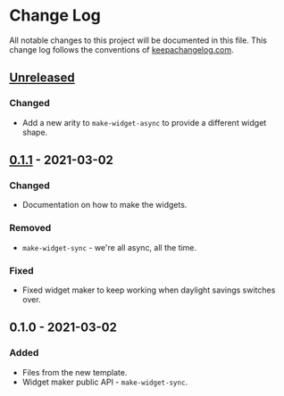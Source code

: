 # Change Log
All notable changes to this project will be documented in this file. This change log follows the conventions of [keepachangelog.com](http://keepachangelog.com/).

## [Unreleased]
### Changed
- Add a new arity to `make-widget-async` to provide a different widget shape.

## [0.1.1] - 2021-03-02
### Changed
- Documentation on how to make the widgets.

### Removed
- `make-widget-sync` - we're all async, all the time.

### Fixed
- Fixed widget maker to keep working when daylight savings switches over.

## 0.1.0 - 2021-03-02
### Added
- Files from the new template.
- Widget maker public API - `make-widget-sync`.

[Unreleased]: https://github.com/your-name/maze-project/compare/0.1.1...HEAD
[0.1.1]: https://github.com/your-name/maze-project/compare/0.1.0...0.1.1
